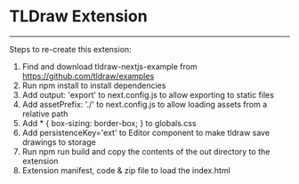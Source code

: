 # TLDraw Extension

---

Steps to re-create this extension:

1. Find and download tldraw-nextjs-example from https://github.com/tldraw/examples
2. Run npm install to install dependencies
3. Add output: 'export' to next.config.js to allow exporting to static files
4. Add assetPrefix: './' to next.config.js to allow loading assets from a relative path
5. Add * { box-sizing: border-box; } to globals.css
6. Add persistenceKey='ext' to Editor component to make tldraw save drawings to storage
7. Run npm run build and copy the contents of the out directory to the extension
8. Extension manifest, code & zip file to load the index.html

